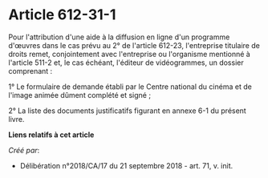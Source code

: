# Article 612-31-1

Pour l'attribution d'une aide à la diffusion en ligne d'un programme d'œuvres dans le cas prévu au 2° de l'article 612-23,
l'entreprise titulaire de droits remet, conjointement avec l'entreprise ou l'organisme mentionné à l'article 511-2 et, le cas
échéant, l'éditeur de vidéogrammes, un dossier comprenant :

1° Le formulaire de demande établi par le Centre national du cinéma et de l'image animée dûment complété et signé ;

2° La liste des documents justificatifs figurant en annexe 6-1 du présent livre.

**Liens relatifs à cet article**

_Créé par_:

  - Délibération n°2018/CA/17 du 21 septembre 2018 - art. 71, v. init.

